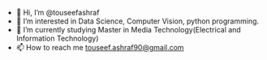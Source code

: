 - 👋 Hi, I’m @touseefashraf
- 👀 I’m interested in Data Science, Computer Vision, python programming. 
- 🌱 I’m currently studying Master in Media Technology(Electrical and Information Technology)
- 📫 How to reach me touseef.ashraf90@gmail.com

<!---
touseefashraf/touseefashraf is a ✨ special ✨ repository because its `README.md` (this file) appears on your GitHub profile.
You can click the Preview link to take a look at your changes.
--->
